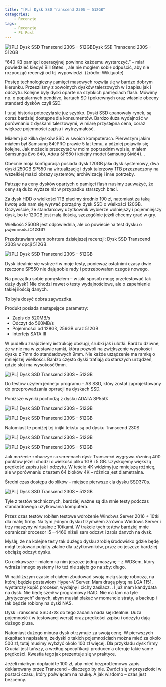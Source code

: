 ```yaml
---
title: "[PL] Dysk SSD Transcend 230S – 512GB"
categories:
    - Recenzje
tags:
    - Recenzje
    - PL Post
---
```

![[PL] Dysk SSD Transcend 230S – 512GB](/assets/images/posts/dysk-ssd-transcend-230s-512gb/top.jpg)Dysk SSD Transcend 230S – 512GB

“640 KB pamięci operacyjnej powinno każdemu wystarczyć.” – miał powiedzieć kiedyś Bill Gates. , ale nie mogłem sobie odpuścić, aby nie rozpocząć recenzji od tej wypowiedzi. (źródło: Wikiquote)

Postęp technologiczny pamięci masowych rozwija się w bardzo dobrym kierunku. Przeszliśmy z powolnych dysków talerzowych w i zapisu jak i odczytu. Kolejne były dyski oparte na szybkich pamięciach flash. Mówimy np. o popularnych pendrive, kartach SD i pokrewnych oraz właśnie obecny standard dysków czyli SSD.

I tutaj historia potoczyła się już szybko. Dyski SSD opanowały rynek, są coraz bardziej dostępne dla konsumentów. Bardzo duża wydajność w porównaniu z dyskami talerzowymi, w miarę przystępna cena, coraz większe pojemności zapisu i wytrzymałość.

Miałem już kilka dysków SSD w swoich komputerach. Pierwszym jakim miałem był Samsung 840PRO prawie 5 lat temu, a później pojawiły się kolejne. Jak możecie przeczytać w moim poprzednim wpisie, miałem Samsunga Evo 840, Adata SP550  i kolejny model Samsung SM841…

Obecnie moja konfiguracja posiada dysk 120GB jako dysk systemowy, dwa dyski 250GB SP550 na wirtualizację i dysk talerzowy 1TB przeznaczony na wszelkiej maści obrazy systemów, archiwizację i inne potrzeby.

Patrząc na ceny dysków opartych o pamięci flash musimy zauważyć, że ceny są dużo wyższe niż w przypadku starszych braci.

Za dysk HDD o wielkości 1TB płacimy średnio 190 zł, natomiast za taką kwotę uda nam się wyrwać porządny dysk SSD o wielkości 120GB. Oczywiście, że standardowy użytkownik wybierze wolniejszy i pojemniejszy dysk, bo te 120GB jest małą ilością, szczególnie jeżeli chcemy grać w gry.

Wielkość 250GB jest odpowiednia, ale co powiecie na test dysku o pojemności 512GB?

Przedstawiam wam bohatera dzisiejszej recenzji: Dysk SSD Transcend 230S w opcji 512GB.

![[PL] Dysk SSD Transcend 230S – 512GB](/assets/images/posts/dysk-ssd-transcend-230s-512gb/01.jpg)

Dysk idealnie się wstrzelił w moje testy, ponieważ ostatnimi czasy dwie rzeczone SP550 nie dają sobie rady i potrzebowałem czegoś nowego.

Na początku sobie pomyślałem – w jaki sposób mogę przetestować tak duży dysk? Nie chodzi nawet o testy wydajnościowe, ale o zapełnienie takiej ilością danych.

To była dosyć dobra zagwozdka.

Produkt posiada następujące parametry:

* Zapis do 520MB/s
* Odczyt do 560MB/s
* Pojemności od 128GB, 256GB oraz 512GB
* Interfejs SATA III

W pudełku znajdziemy instrukcję obsługi, śrubki jak i ulotki. Bardzo dziwne, że w nie ma w zestawie ramki, która pozwoli na zwiększenie wysokości dysku z 7mm do standardowych 9mm. Nie każde urządzenie ma ramkę o mniejszej wielkości. Bardzo często dyski trafiają do starszych urządzeń, gdzie slot ma wysokość 9mm.

![[PL] Dysk SSD Transcend 230S – 512GB](/assets/images/posts/dysk-ssd-transcend-230s-512gb/02.jpg)

Do testów użyłem jednego programu – AS SSD, który został zaprojektowany do przeprowadzania operacji na dyskach SSD.

Poniższe wyniki pochodzą z dysku ADATA SP550:

![[PL] Dysk SSD Transcend 230S – 512GB](/assets/images/posts/dysk-ssd-transcend-230s-512gb/03.png)

![[PL] Dysk SSD Transcend 230S – 512GB](/assets/images/posts/dysk-ssd-transcend-230s-512gb/04.png)

Natomiast te poniżej tej linijki tekstu są od dysku Transcend 230S

![[PL] Dysk SSD Transcend 230S – 512GB](/assets/images/posts/dysk-ssd-transcend-230s-512gb/05.png)

![[PL] Dysk SSD Transcend 230S – 512GB](/assets/images/posts/dysk-ssd-transcend-230s-512gb/06.png)

Jak możecie zobaczyć na screenach dysk Transcend wygrywa różnicą 400 punktów jeżeli chodzi o wielkość pliku 1GB i 5 GB. Uzyskujemy większą prędkość zapisu jak i odczytu. W teście 4K widzimy już mniejszą różnicę, ale w porównaniu z testem 64 bloków 4K – różnica jest diametralna.

Średni czas dostępu do plików – miejsce pierwsze dla dysku SSD370s.

![[PL] Dysk SSD Transcend 230S – 512GB](/assets/images/posts/dysk-ssd-transcend-230s-512gb/07.png)

Tyle z testów technicznych, bardziej ważne są dla mnie testy podczas standardowego użytkowania komputera.

Przez czas testów robiłem testowe wdrożenie Windows Server 2016 + 10tki dla małej firmy. Na tym jednym dysku trzymałem zarówno Windows Server i trzy maszyny wirtualne z 10tkami. W trakcie tych testów bardziej mnie ograniczał procesor I5 – 4460 niżeli sam odczyt i zapis danych na dysk.

Myślę, że na kolejne testy tak dużego dysku zrobię środowisko gdzie będę mógł testować pulpity zdalne dla użytkowników, przez co jeszcze bardziej obciążę odczyt dysku.

Co ciekawsze – miałem na nim jeszcze jedną maszynę – z WDSem, który wdraża innego systemy i  to też nie zajęło go na zbyt długo.

W najbliższym czasie chciałem zbudować swoją małą stację roboczą, na której będzie postawiony Hyper-V Server. Mam drugą płytę na LGA 1151, wystarczy kupić procesor, wydajny i cichy zasilacz… I już mam kandydata na dysk. Nie będę szedł w programowy RAID. Nie ma tam na tyle „krytycznych” danych, abym musiał płakać w momencie straty, a backup i tak będzie robiony na dyski NAS.

Dysk Transcend SSD370S do tego zadania nada się idealnie. Duża pojemność ( w testowanej wersji) oraz prędkości zapisu i odczytu dają dużego plusa.

Natomiast dużego minusa dysk otrzymuje za swoją cenę. W pierwszych akapitach napisałem, że dyski o takich pojemnościach można mieć za około 500 zł, tutaj musimy wyłożyć około 100 zł więcej. Dla przykładu dysk firmy Crucial jest tańszy, a według specyfikacji producenta oferuje takie same prędkości. Kwestia tego jak prezentuje się w praktyce.

Jeżeli miałbym dopłacić te 100 zł, aby mieć bezproblemowy zapis deklarowany przez Transcend – dlaczego by nie. Zwróci się w przyszłości w postaci czasu, który poświęcam na naukę. A jak wiadomo – czas jest bezcenny.
